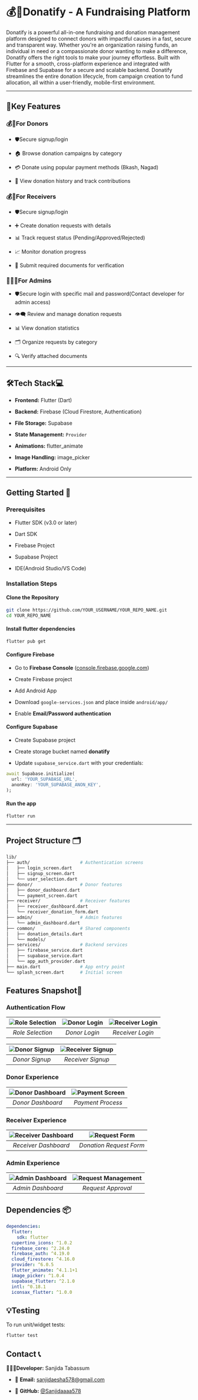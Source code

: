 # 💰🤝Donatify - A Fundraising Platform
Donatify is a powerful all-in-one fundraising and donation management platform designed to connect donors with impactful causes in a fast, secure and transparent way. Whether you're an organization raising funds, an individual in need or a compassionate donor wanting to make a difference, Donatify offers the right tools to make your journey effortless. Built with Flutter for a smooth, cross-platform experience and integrated with Firebase and Supabase for a secure and scalable backend. Donatify streamlines the entire donation lifecycle, from campaign creation to fund allocation, all within a user-friendly, mobile-first environment.

---
## 🔑Key Features

### 💰👤For Donors

- 🛡️Secure signup/login

- 🏠 Browse donation campaigns by category

- 💳 Donate using popular payment methods (Bkash, Nagad)

- 📱 View donation history and track contributions

### 💰👤For Receivers

- 🛡️Secure signup/login

- ➕ Create donation requests with details

- 📊 Track request status (Pending/Approved/Rejected)

- 📈 Monitor donation progress

- 🧾 Submit required documents for verification

### 👨🏻‍💻For Admins

- 🛡️Secure login with specific mail and password(Contact developer for admin access)

- 👁️‍🗨️ Review and manage donation requests

- 📊 View donation statistics

- 🗂️ Organize requests by category

- 🔍 Verify attached documents

---

## 🛠️Tech Stack💻

- **Frontend:** Flutter (Dart)

- **Backend:** Firebase (Cloud Firestore, Authentication)

- **File Storage:** Supabase

- **State Management:** `Provider`

- **Animations:** flutter_animate

- **Image Handling:** image_picker

- **Platform:** Android Only

---

## Getting Started 🚀

### Prerequisites

- Flutter SDK (v3.0 or later)

- Dart SDK

- Firebase Project

- Supabase Project

- IDE(Android Studio/VS Code)

### Installation Steps

#### Clone the Repository
```bash
git clone https://github.com/YOUR_USERNAME/YOUR_REPO_NAME.git  
cd YOUR_REPO_NAME
```

#### Install flutter dependencies
```bash
flutter pub get
```

#### Configure Firebase

- Go to **Firebase Console** ([console.firebase.google.com](https://console.firebase.google.com))

- Create Firebase project

- Add Android App

- Download `google-services.json` and place inside `android/app/`

- Enable **Email/Password authentication**

#### Configure Supabase

- Create Supabase project

- Create storage bucket named **donatify**

- Update `supabase_service.dart` with your credentials:
```dart
await Supabase.initialize(
  url: 'YOUR_SUPABASE_URL',
  anonKey: 'YOUR_SUPABASE_ANON_KEY',
);
```

#### Run the app

```bash
flutter run
```

---

## Project Structure 🗂️
```bash
lib/
├── auth/                   # Authentication screens
│   ├── login_screen.dart
│   ├── signup_screen.dart
│   └── user_selection.dart
├── donor/                  # Donor features
│   ├── donor_dashboard.dart
│   └── payment_screen.dart
├── receiver/               # Receiver features
│   ├── receiver_dashboard.dart
│   └── receiver_donation_form.dart
├── admin/                  # Admin features
│   └── admin_dashboard.dart
├── common/                 # Shared components
│   ├── donation_details.dart
│   └── models/
├── services/               # Backend services
│   ├── firebase_service.dart
│   ├── supabase_service.dart
│   └── app_auth_provider.dart
├── main.dart               # App entry point
└── splash_screen.dart      # Initial screen   
```

## Features Snapshot📸

### Authentication Flow

| ![Role Selection](screenshots/role_selection_screen.jpg) | ![Donor Login](screenshots/donor_login.jpg) | ![Receiver Login](screenshots/receiver_login.jpg) |
|:--:|:--:|:--:|
| *Role Selection* | *Donor Login* | *Receiver Login* |

| ![Donor Signup](screenshots/donor_signup.jpg) | ![Receiver Signup](screenshots/receiver_signup.jpg) |
|:--:|:--:|
| *Donor Signup* | *Receiver Signup* |

### Donor Experience

| ![Donor Dashboard](screenshots/donor_dashboard.jpg) | ![Payment Screen](screenshots/payment_screen.jpg) |
|:--:|:--:|
| *Donor Dashboard* | *Payment Process* |

### Receiver Experience

| ![Receiver Dashboard](screenshots/receiver_dashboard.jpg) | ![Request Form](screenshots/receiver_form.jpg) |
|:--:|:--:|
| *Receiver Dashboard* | *Donation Request Form* |

### Admin Experience

| ![Admin Dashboard](screenshots/admin_dashboard.jpg) | ![Request Management](screenshots/donation_request.jpg) |
|:--:|:--:|
| *Admin Dashboard* | *Request Approval* |

## Dependencies 📦

```yaml
dependencies:
  flutter:
    sdk: flutter
  cupertino_icons: ^1.0.2
  firebase_core: ^2.24.0
  firebase_auth: ^4.19.0
  cloud_firestore: ^4.16.0
  provider: ^6.0.5
  flutter_animate: ^4.1.1+1
  image_picker: ^1.0.4
  supabase_flutter: ^2.1.0
  intl: ^0.18.1
  iconsax_flutter: ^1.0.0
  ```

  ## 💡Testing

  To run unit/widget tests:

```bash
flutter test
```

  ## Contact 📞

  🙋🏻‍♀️**Developer:** Sanjida Tabassum

  - 📧 **Email:** sanjidaesha578@gmail.com
  
  - 💼 **GitHub:** [@Sanjidaaaa578](https://github.com/Sanjidaaaa578)
